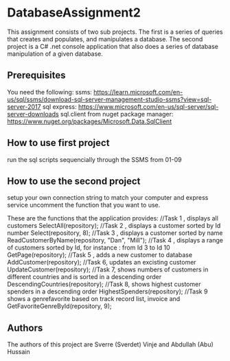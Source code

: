# DatabaseAssignment2
This assignment consists of two sub projects. The first is a series of queries that creates and populates, and manipulates a database. The second project is a C# .net console application that also does a series of database manipulation of a given database.

## Prerequisites
You need the following:
ssms: https://learn.microsoft.com/en-us/sql/ssms/download-sql-server-management-studio-ssms?view=sql-server-2017
sql express: https://www.microsoft.com/en-us/sql-server/sql-server-downloads
sql.client from nuget package manager: https://www.nuget.org/packages/Microsoft.Data.SqlClient

## How to use first project
run the sql scripts sequencially through the SSMS from 01-09

## How to use the second project
setup your own connection string to match your computer and express service
uncomment the function that you want to use.

These are the functions that the application provides:
            //Task 1 , displays all customers
            SelectAll(repository);
            //Task 2 , displays a customer sorted by Id number
            Select(repository, 8);
            //Task 3 , displays a customer sorted by name
            ReadCustomerByName(repository, "Dan", "Mill");
            //Task 4 , displays a range of customers sorted by Id, for instance : from Id 3 to Id 10
            GetPage(repository);
            //Task 5 , adds a new customer to database
            AddCustomer(repository);
            //Task 6, updates an excisting customer
            UpdateCustomer(repository);
            //Task 7, shows numbers of customers in different countries and is sorted in a descending order
            DescendingCountries(repository);
            //Task 8, shows highest customer spenders in a descending order 
            HighestSpenders(repository);
            //Task 9 shows a genrefavorite based on track record list, invoice and 
            GetFavoriteGenreById(repository, 9);
## Authors
The authors of this project are Sverre (Sverdet) Vinje and Abdullah (Abu) Hussain
